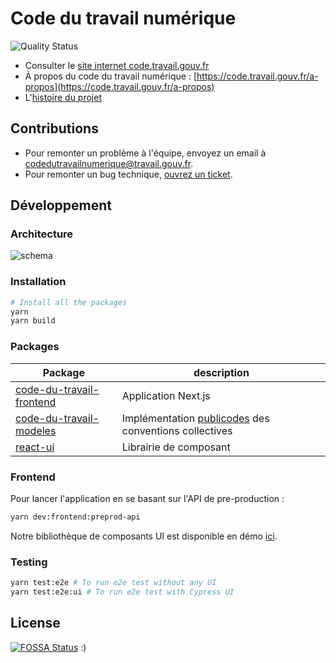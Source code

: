 # Code du travail numérique

![Quality Status](https://github.com/SocialGouv/code-du-travail-numerique/actions/workflows/quality.yml/badge.svg)

- Consulter le [site internet code.travail.gouv.fr](https://code.travail.gouv.fr)
- À propos du code du travail numérique : [https://code.travail.gouv.fr/a-propos](https://code.travail.gouv.fr/a-propos)
- L'[histoire du projet](https://incubateur.social.gouv.fr/startups/code-du-travail-numerique)

## Contributions

- Pour remonter un problème à l'équipe, envoyez un email à [codedutravailnumerique@travail.gouv.fr](mailto:codedutravailnumerique@travail.gouv.fr).
- Pour remonter un bug technique, [ouvrez un ticket](https://github.com/SocialGouv/code-du-travail-numerique/issues/new/choose).

## Développement

### Architecture

![schema](./schema.png)

### Installation

```sh
# Install all the packages
yarn
yarn build
```

### Packages

| Package                                                         | description                                                                  |
| --------------------------------------------------------------- | ---------------------------------------------------------------------------- |
| [code-du-travail-frontend](./packages/code-du-travail-frontend) | Application Next.js                                                          |
| [code-du-travail-modeles](./packages/code-du-travail-modeles)   | Implémentation [publicodes](https://publi.codes) des conventions collectives |
| [react-ui](./packages/react-ui)                                 | Librairie de composant                                                       |

### Frontend

Pour lancer l'application en se basant sur l'API de pre-production :

```sh
yarn dev:frontend:preprod-api
```

Notre bibliothèque de composants UI est disponible en démo [ici](https://socialgouv.github.io/code-du-travail-numerique/).

### Testing

```sh
yarn test:e2e # To run e2e test without any UI
yarn test:e2e:ui # To run e2e test with Cypress UI
```

## License

[![FOSSA Status](https://app.fossa.io/api/projects/git%2Bgithub.com%2FSocialGouv%2Fcode-du-travail-numerique.svg?type=large)](https://app.fossa.io/projects/git%2Bgithub.com%2FSocialGouv%2Fcode-du-travail-numerique?ref=badge_large)
:)
